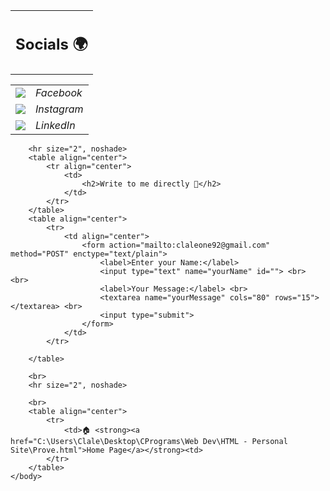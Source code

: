 <!DOCTYPE html>
<html lang="en">
    <head>
        <meta charset="UTF-8">
        <title>Contact Me</title>
    </head>
    <body>
        <table align="center">
            <tr>
                <td>
                    <h2>Socials 🌍</h2>
                </td>
            </tr> 
        </table>
        <table align="center" border="0" cellspacing="15">
            <tr>
                <td>
                <img src="C:\Users\Clale\Desktop\CPrograms\Web Dev\HTML - Personal Site\Images\FB.png">
                </td>
                <td align="left">
                    <em>Facebook</em>
                </td>
            </tr>
            <tr>
                <td>
                <img src="C:\Users\Clale\Desktop\CPrograms\Web Dev\HTML - Personal Site\Images\Instagram.png">
                </td>
                <td align="left">
                    <em>Instagram</em>
                </td>
            </tr>
            <tr>
                <td>
                <img src="C:\Users\Clale\Desktop\CPrograms\Web Dev\HTML - Personal Site\Images\linkedin.png">
                </td>
                <td align="left">
                    <em>LinkedIn</em>
                </td>
            </tr>    
        </table>

        <hr size="2", noshade>
        <table align="center">
            <tr align="center">
                <td>
                    <h2>Write to me directly 📩</h2>
                </td>
            </tr>
        </table>
        <table align="center">
            <tr>
                <td align="center">
                    <form action="mailto:claleone92@gmail.com" method="POST" enctype="text/plain">
                        <label>Enter your Name:</label>
                        <input type="text" name="yourName" id=""> <br> <br>
                        <label>Your Message:</label> <br>
                        <textarea name="yourMessage" cols="80" rows="15"></textarea> <br>
                        <input type="submit">
                    </form>
                </td>
            </tr>
            
        </table>
        
        <br>
        <hr size="2", noshade>

        <br>
        <table align="center">
            <tr>
                <td>🏠 <strong><a href="C:\Users\Clale\Desktop\CPrograms\Web Dev\HTML - Personal Site\Prove.html">Home Page</a></strong><td>
            </tr>
        </table>
    </body>
</html>
